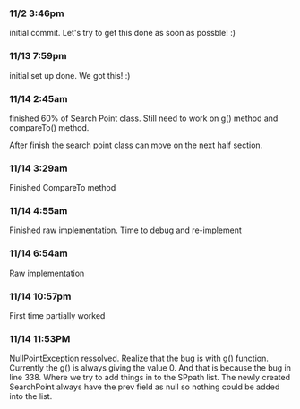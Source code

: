 ### 11/2 3:46pm
initial commit. Let's try to get this done as soon as possble! :)

### 11/13 7:59pm
initial set up done. We got this! :)

### 11/14 2:45am
finished 60% of Search Point class. Still need to work on g() method and compareTo() method.

After finish the search point class can move on the next half section.

### 11/14 3:29am
Finished CompareTo method

### 11/14 4:55am
Finished raw implementation. Time to debug and re-implement

### 11/14 6:54am
Raw implementation

### 11/14 10:57pm
First time partially worked

### 11/14 11:53PM
NullPointException ressolved. Realize that the bug is with g() function. Currently the g() is always giving the value 0. And that is because the bug in line 338. Where we try to add things in to the SPpath list. The newly created SearchPoint always have the prev field as null so nothing could be added into the list.
